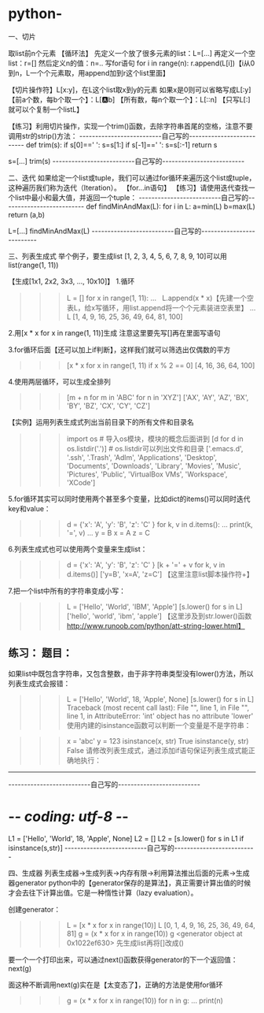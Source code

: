 # python-

一、切片

取list前n个元素
【循环法】
先定义一个放了很多元素的list：L=[...]
再定义一个空list：r=[]
然后定义n的值：n=..
写for语句
for i in range(n):
   r.append(L[i])【i从0到n，L一个个元素取，用append加到r这个list里面】
   
【切片操作符】L[x:y]，在L这个list取x到y的元素
如果x是0则可以省略写成L[:y]
【前a个数，每b个取一个】：L[:a:b]
【所有数，每n个取一个】：L[::n]
【只写L[:]就可以个复制一个listL】

【练习】利用切片操作，实现一个trim()函数，去除字符串首尾的空格，注意不要调用str的strip()方法：
--------------------------自己写的--------------------------
def trim(s):
   if s[0]==' ':
      s=s[1:]
   if s[-1]==' ':
      s=s[:-1]
   return s

s=[...]
trim(s)
--------------------------自己写的--------------------------

二、迭代
如果给定一个list或tuple，我们可以通过for循环来遍历这个list或tuple，这种遍历我们称为迭代（Iteration）。
【for...in语句】
【练习】请使用迭代查找一个list中最小和最大值，并返回一个tuple：
--------------------------自己写的--------------------------
def findMinAndMax(L):
    for i in L:
       a=min(L)
       b=max(L)
       return (a,b)

L=[...]
findMinAndMax(L)
--------------------------自己写的--------------------------

三、列表生成式
举个例子，要生成list [1, 2, 3, 4, 5, 6, 7, 8, 9, 10]可以用list(range(1, 11))

【生成[1x1, 2x2, 3x3, ..., 10x10]】
1.循环
>>> L = []
>>> for x in range(1, 11):
...    L.append(x * x)【先建一个空表L，给x写循环，用list.append将一个个元素装进空表里】
...
>>> L
[1, 4, 9, 16, 25, 36, 49, 64, 81, 100]

2.用[x * x for x in range(1, 11)]生成
注意这里要先写[]再在里面写语句

3.for循环后面【还可以加上if判断】，这样我们就可以筛选出仅偶数的平方
>>> [x * x for x in range(1, 11) if x % 2 == 0]
[4, 16, 36, 64, 100]

4.使用两层循环，可以生成全排列
>>> [m + n for m in 'ABC' for n in 'XYZ']
['AX', 'AY', 'AZ', 'BX', 'BY', 'BZ', 'CX', 'CY', 'CZ']

【实例】运用列表生成式列出当前目录下的所有文件和目录名
>>> import os # 导入os模块，模块的概念后面讲到
>>> [d for d in os.listdir('.')] # os.listdir可以列出文件和目录
['.emacs.d', '.ssh', '.Trash', 'Adlm', 'Applications', 'Desktop', 'Documents', 'Downloads', 'Library', 'Movies', 'Music', 'Pictures', 'Public', 'VirtualBox VMs', 'Workspace', 'XCode']

5.for循环其实可以同时使用两个甚至多个变量，比如dict的items()可以同时迭代key和value：
>>> d = {'x': 'A', 'y': 'B', 'z': 'C' }
>>> for k, v in d.items():
...     print(k, '=', v)
...
y = B
x = A
z = C

6.列表生成式也可以使用两个变量来生成list：
>>> d = {'x': 'A', 'y': 'B', 'z': 'C' }
>>> [k + '=' + v for k, v in d.items()]
['y=B', 'x=A', 'z=C']
【这里注意list脚本操作符+】

7.把一个list中所有的字符串变成小写：
>>> L = ['Hello', 'World', 'IBM', 'Apple']
>>> [s.lower() for s in L]
['hello', 'world', 'ibm', 'apple']
【这里涉及到str.lower()函数 http://www.runoob.com/python/att-string-lower.html】

练习：
题目：
----------------------------------------------------------------------------------
如果list中既包含字符串，又包含整数，由于非字符串类型没有lower()方法，所以列表生成式会报错：

>>> L = ['Hello', 'World', 18, 'Apple', None]
>>> [s.lower() for s in L]
Traceback (most recent call last):
  File "<stdin>", line 1, in <module>
  File "<stdin>", line 1, in <listcomp>
AttributeError: 'int' object has no attribute 'lower'
使用内建的isinstance函数可以判断一个变量是不是字符串：

>>> x = 'abc'
>>> y = 123
>>> isinstance(x, str)
True
>>> isinstance(y, str)
False
请修改列表生成式，通过添加if语句保证列表生成式能正确地执行：
----------------------------------------------------------------------------------
--------------------------自己写的--------------------------
# -*- coding: utf-8 -*-
L1 = ['Hello', 'World', 18, 'Apple', None]
L2 = []
L2 = [s.lower() for s in L1 if isinstance(s,str)]
--------------------------自己写的--------------------------


四、生成器
列表生成器→生成列表→内存有限→利用算法推出后面的元素→生成器generator
python中的【generator保存的是算法】，真正需要计算出值的时候才会去往下计算出值。它是一种惰性计算（lazy evaluation）。

创建generator：
>>> L = [x * x for x in range(10)]
>>> L
[0, 1, 4, 9, 16, 25, 36, 49, 64, 81]
>>> g = (x * x for x in range(10))
>>> g
<generator object <genexpr> at 0x1022ef630>
先生成list再将[]改成()
   
要一个一个打印出来，可以通过next()函数获得generator的下一个返回值：
next(g)

面这种不断调用next(g)实在是【太变态了】，正确的方法是使用for循环
>>> g = (x * x for x in range(10))
>>> for n in g:
...     print(n)








